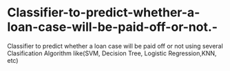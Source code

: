 # Classifier-to-predict-whether-a-loan-case-will-be-paid-off-or-not.-
Classifier to predict whether a loan case will be paid off or not using several Clasification Algorithm like(SVM, Decision Tree, Logistic Regression,KNN, etc)
